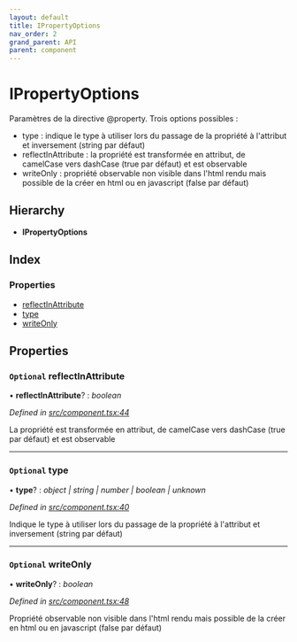 ```yaml
---
layout: default
title: IPropertyOptions
nav_order: 2
grand_parent: API
parent: component
---
```


# IPropertyOptions

Paramètres de la directive @property. Trois options possibles :
- type : indique le type à utiliser lors du passage de la propriété à l'attribut et inversement (string par défaut)
- reflectInAttribute : la propriété est transformée en attribut, de camelCase vers dashCase (true par défaut) et est observable
- writeOnly : propriété observable non visible dans l'html rendu mais possible de la créer en html ou en javascript (false par défaut)

## Hierarchy

* **IPropertyOptions**

## Index

### Properties

* [reflectInAttribute](_component_.ipropertyoptions.md#optional-reflectinattribute)
* [type](_component_.ipropertyoptions.md#optional-type)
* [writeOnly](_component_.ipropertyoptions.md#optional-writeonly)

## Properties

### `Optional` reflectInAttribute

• **reflectInAttribute**? : *boolean*

*Defined in [src/component.tsx:44](https://github.com/NicolasBoyer/wapitis/blob/d619f93/src/component.tsx#L44)*

La propriété est transformée en attribut, de camelCase vers dashCase (true par défaut) et est observable

___

### `Optional` type

• **type**? : *object | string | number | boolean | unknown*

*Defined in [src/component.tsx:40](https://github.com/NicolasBoyer/wapitis/blob/d619f93/src/component.tsx#L40)*

Indique le type à utiliser lors du passage de la propriété à l'attribut et inversement (string par défaut)

___

### `Optional` writeOnly

• **writeOnly**? : *boolean*

*Defined in [src/component.tsx:48](https://github.com/NicolasBoyer/wapitis/blob/d619f93/src/component.tsx#L48)*

Propriété observable non visible dans l'html rendu mais possible de la créer en html ou en javascript (false par défaut)
